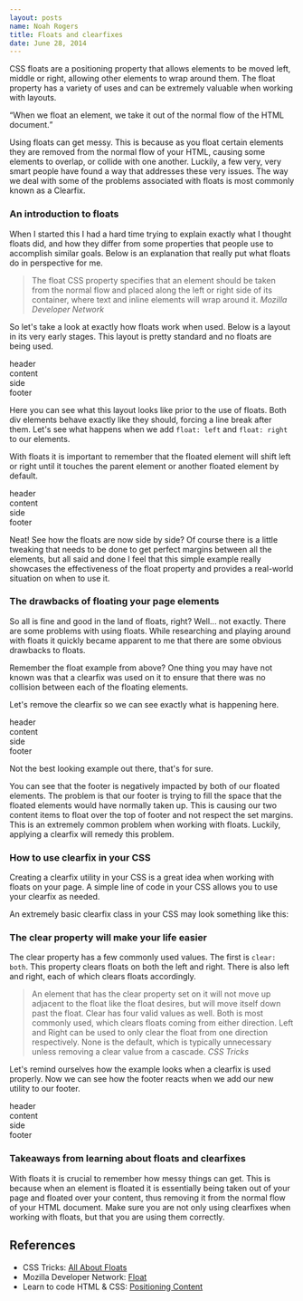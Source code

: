 ```yaml
---
layout: posts
name: Noah Rogers
title: Floats and clearfixes
date: June 28, 2014
---
```

<p>CSS floats are a positioning property that allows elements to be moved left, middle or right, allowing other elements to wrap around them. The float property has a variety of uses and can be extremely valuable when working with layouts.</p>

<q>When we float an element, we take it out of the normal flow of the HTML document.</q>

<p>Using floats can get messy. This is because as you float certain elements they are removed from the normal flow of your HTML, causing some elements to overlap, or collide with one another. Luckily, a few very, very smart people have found a way that addresses these very issues. The way we deal with some of the problems associated with floats is most commonly known as a Clearfix.</p>

<h3>An introduction to floats</h3>
<p>When I started this I had a hard time trying to explain exactly what I thought floats did, and how they differ from some properties that people use to accomplish similar goals. Below is an explanation that really put what floats do in perspective for me.</p>

<blockquote>
  The float CSS property specifies that an element should be taken from the normal flow and placed along the left or right side of its container, where text and inline elements will wrap around it.
  <cite>Mozilla Developer Network</cite>
</blockquote>

<p>So let's take a look at exactly how floats work when used. Below is a layout in its very early stages. This layout is pretty standard and no floats are being used.

<script src="https://gist.github.com/Treydor/46a7d6c500a60a3457a8.js"></script>

<script src="https://gist.github.com/Treydor/bd99b76b65a0ac06b823.js"></script>

<div class="example box">
  <div class="container">
    <div class="float-example">header</div>
    <div class="float-example example-content">content</div>
    <div class="float-example float-side">side</div>
    <div class="float-example">footer</div>
  </div>
</div>

<p>Here you can see what this layout looks like prior to the use of floats. Both div elements behave exactly like they should, forcing a line break after them. Let's see what happens when we add <code>float: left</code> and <code>float: right</code> to our elements.

<script src="https://gist.github.com/Treydor/266669fd7979fcb0cb41.js"></script>

<p>With floats it is important to remember that the floated element will shift left or right until it touches the parent element or another floated element by default.</p>

<div class="example box">
  <div class="container">
    <div class="float-example">header</div>
    <div class="float-example example-content float-left">content</div>
    <div class="float-example float-side float-right">side</div>
    <div class="float-example cf">footer</div>
  </div>
</div>

<p>Neat! See how the floats are now side by side? Of course there is a little tweaking that needs to be done to get perfect margins between all the elements, but all said and done I feel that this simple example really showcases the effectiveness of the float property and provides a real-world situation on when to use it.</p>
</div>

<h3>The drawbacks of floating your page elements</h3>

<p>So all is fine and good in the land of floats, right? Well... not exactly. There are some problems with using floats. While researching and playing around with floats it quickly became apparent to me that there are some obvious drawbacks to floats.</p>

<p>Remember the float example from above? One thing you may have not known was that a clearfix was used on it to ensure that there was no collision between each of the floating elements.</p>

<p>Let's remove the clearfix so we can see exactly what is happening here.</p>

<script src="https://gist.github.com/Treydor/2cd9e605639dea0dd7a4.js"></script>

<div class="example box">
  <div class="container cf">
    <div class="float-example">header</div>
    <div class="float-example example-content float-left">content</div>
    <div class="float-example float-side float-right">side</div>
    <div class="float-example">footer</div>
  </div>
</div>

<p>Not the best looking example out there, that's for sure.</p>

<p>You can see that the footer is negatively impacted by both of our floated elements. The problem is that our footer is trying to fill the space that the floated elements would have normally taken up. This is causing our two content items to float over the top of footer and not respect the set margins. This is an extremely common problem when working with floats. Luckily, applying a clearfix will remedy this problem.</p>
</div>

<h3>How to use clearfix in your CSS</h3>
<p>Creating a clearfix utility in your CSS is a great idea when working with floats on your page. A simple line of code in your CSS allows you to use your clearfix as needed.</p>

<p>An extremely basic clearfix class in your CSS may look something like this:</p>

<script src="https://gist.github.com/Treydor/dc35dc106c6775967768.js"></script>
</div>

<h3>The clear property will make your life easier</h3>

<p>The clear property has a few commonly used values. The first is <code>clear: both</code>. This property clears floats on both the left and right. There is also left and right, each of which clears floats accordingly.</p>

<blockquote>
  An element that has the clear property set on it will not move up adjacent to the float like the float desires, but will move itself down past the float. Clear has four valid values as well. Both is most commonly used, which clears floats coming from either direction. Left and Right can be used to only clear the float from one direction respectively. None is the default, which is typically unnecessary unless removing a clear value from a cascade.
  <cite>CSS Tricks</cite>
</blockquote>

<p>Let's remind ourselves how the example looks when a clearfix is used properly. Now we can see how the footer reacts when we add our new utility to our footer.</p>

<script src="https://gist.github.com/Treydor/2825b223a07b74bb53f6.js"></script>

<div class="example box">
  <div class="container">
    <div class="float-example">header</div>
    <div class="float-example example-content float-left">content</div>
    <div class="float-example float-side float-right">side</div>
    <div class="float-example cf">footer</div>
  </div>
</div>

<h3>Takeaways from learning about floats and clearfixes</h3>
<p>With floats it is crucial to remember how messy things can get. This is because when an element is floated it is essentially being taken out of your page and floated over your content, thus removing it from the normal flow of your HTML document. Make sure you are not only using clearfixes when working with floats, but that you are using them correctly.</p>

<h2>References</h2>
<ul>
  <li>
    CSS Tricks: <a href="http://css-tricks.com/all-about-floats/" target="_blank">All About Floats</a>
  </li>
  <li>
    Mozilla Developer Network: <a href="https://developer.mozilla.org/en-US/docs/Web/CSS/float" target="_blank">Float</a>
  </li>
  <li>
    Learn to code HTML &amp; CSS: <a href="http://learn.shayhowe.com/html-css/positioning-content/" target="_blank">Positioning Content</a>
  </li>
</ul>